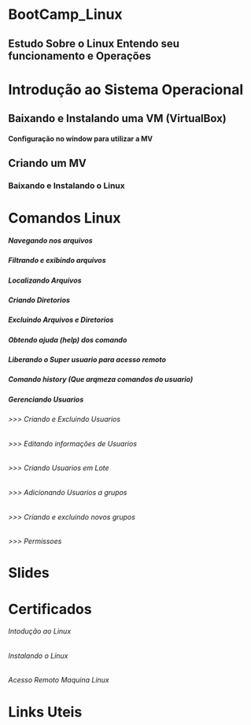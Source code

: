 # BootCamp_Linux
  ## Estudo Sobre o Linux Entendo seu funcionamento e Operações

# Introdução ao Sistema Operacional 
  ## Baixando e Instalando uma VM (VirtualBox)
  #### Configuração no window para utilizar a MV

## Criando um MV 
  ### Baixando e Instalando o Linux 

# Comandos Linux 
 ##### Navegando nos arquivos
 ##### Filtrando e exibindo arquivos
 ##### Localizando Arquivos
 ##### Criando Diretorios
 ##### Excluindo Arquivos e Diretorios
 ##### Obtendo ajuda (help) dos comando 
 ##### Liberando o Super usuario para acesso remoto
 ##### Comando history (Que arqmeza comandos do usuario)
 ##### Gerenciando Usuarios
  ###### >>> Criando e Excluindo Usuarios
  ###### >>> Editando informações de Usuarios
  ###### >>> Criando Usuarios em Lote
  ###### >>> Adicionando Usuarios a grupos
  ###### >>> Criando e excluindo novos grupos
  ###### >>> Permissoes



# Slides

# Certificados
 ###### Intodução ao Linux
 ###### Instalando o Linux
 ###### Acesso Remoto Maquina Linux


# Links Uteis


